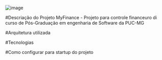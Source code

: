![image](https://github.com/Jenifferfa/myfinance-web-dotnet/assets/32148606/6b7eb7a5-c9bd-415d-9ac4-3a28567bacd3)

#Descriação do Projeto
MyFinance - Projeto para controle financeuro di curso de Pós-Graduação em engenharia de Software da PUC-MG

#Arquitetura utilizada

#Tecnologias

#Como configurar para startup do projeto
